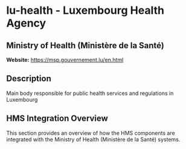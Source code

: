 # lu-health - Luxembourg Health Agency

## Ministry of Health (Ministère de la Santé)

**Website:** https://msp.gouvernement.lu/en.html

## Description

Main body responsible for public health services and regulations in Luxembourg

## HMS Integration Overview

This section provides an overview of how the HMS components are integrated with the Ministry of Health (Ministère de la Santé) systems.
